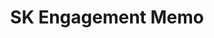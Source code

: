 ---
title: SK Engagement Memo
redirect_to: https://docs.google.com/document/d/1CY4AAYglIaPrT4jtzlEHx7RT3E3eu42sfwayEGtN2Vo/edit?usp=sharing
redirect_from: 
  - /SKEngagementMemo
  - /skengagementmemo
---